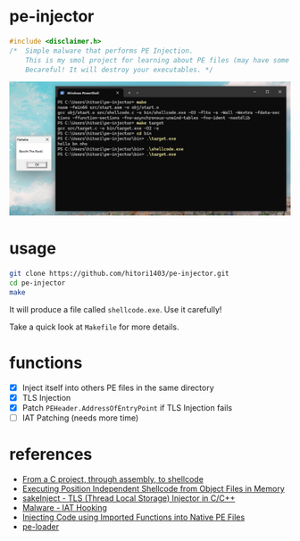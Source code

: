 # pe-injector

```c
#include <disclaimer.h>
/*  Simple malware that performs PE Injection.
    This is my smol project for learning about PE files (may have some 🐞).
    Becareful! It will destroy your executables. */
```

![preview](./preview.png)

# usage


```bash
git clone https://github.com/hitori1403/pe-injector.git
cd pe-injector
make
```

It will produce a file called `shellcode.exe`. Use it carefully!

Take a quick look at `Makefile` for more details.

# functions

- [x] Inject itself into others PE files in the same directory
- [x] TLS Injection
- [x] Patch `PEHeader.AddressOfEntryPoint` if TLS Injection fails
- [ ] IAT Patching (needs more time)

# references

- [From a C project, through assembly, to shellcode](https://vxug.fakedoma.in/papers/VXUG/Exclusive/FromaCprojectthroughassemblytoshellcodeHasherezade.pdf)
- [Executing Position Independent Shellcode from Object Files in Memory](https://bruteratel.com/research/feature-update/2021/01/30/OBJEXEC/)
- [sakeInject - TLS (Thread Local Storage) Injector in C/C++](https://github.com/aaaddress1/sakeInject/)
- [Malware - IAT Hooking](https://trikkss.github.io/posts/iat_hooking/)
- [Injecting Code using Imported Functions into Native PE Files](https://blog.washi.dev/posts/import-patching/)
- [pe-loader](https://github.com/polycone/pe-loader)
